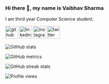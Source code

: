 ### Hi there 👋, my name is Vaibhav Sharma
I am third year Computer Science student.



[<img src='https://cdn.jsdelivr.net/npm/simple-icons@3.0.1/icons/github.svg' alt='github' height='40'>](https://github.com/Vaibhav227)  [<img src='https://cdn.jsdelivr.net/npm/simple-icons@3.0.1/icons/linkedin.svg' alt='linkedin' height='40'>](https://www.linkedin.com/in/vaibhav-s-844847204/)  [<img src='https://cdn.jsdelivr.net/npm/simple-icons@3.0.1/icons/instagram.svg' alt='instagram' height='40'>](https://www.instagram.com/sharmavaibhav227/)  [<img src='https://cdn.jsdelivr.net/npm/simple-icons@3.0.1/icons/twitter.svg' alt='twitter' height='40'>](https://twitter.com/AskVaibhav69)  

![GitHub stats](https://github-readme-stats.vercel.app/api?username=Vaibhav227&show_icons=true&count_private=true)  

![GitHub metrics](https://metrics.lecoq.io/Vaibhav227)  

![GitHub streak stats](https://github-readme-streak-stats.herokuapp.com/?user=Vaibhav227)  

![Profile views](https://gpvc.arturio.dev/Vaibhav227)  

<!---
Vaibhav227/Vaibhav227 is a ✨ special ✨ repository because its `README.md` (this file) appears on your GitHub profile.
You can click the Preview link to take a look at your changes.
--->
